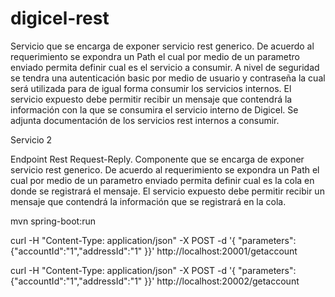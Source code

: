 # digicel-rest

Servicio que se encarga de exponer servicio rest generico. De acuerdo al requerimiento se expondra un Path el cual por medio de un parametro enviado permita definir cual es el servicio a consumir. A nivel de seguridad se tendra una autenticación basic por medio de usuario y contraseña la cual será utilizada para de igual forma consumir los servicios internos. El servicio expuesto debe permitir recibir un mensaje que contendrá la información con la que se consumira el servicio interno de Digicel. Se adjunta documentación de los servicios rest internos a consumir.



Servicio 2

Endpoint Rest Request-Reply. Componente que se encarga de exponer servicio rest generico. De acuerdo al requerimiento se expondra un Path el cual por medio de un parametro enviado permita definir cual es la cola en donde se registrará el mensaje. El servicio expuesto debe permitir recibir un mensaje que contendrá la información que se registrará en la cola.




mvn spring-boot:run

 
 
curl -H "Content-Type: application/json" -X POST -d '{ "parameters":{"accountId":"1","addressId":"1"  }}' http://localhost:20001/getaccount



curl -H "Content-Type: application/json" -X POST -d '{ "parameters":{"accountId":"1","addressId":"1"  }}' http://localhost:20002/getaccount
